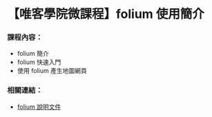 # 【唯客學院微課程】folium 使用簡介

### 課程內容：

* folium 簡介
* folium 快速入門
* 使用 folium 產生地圖網頁

### 相關連結：

* [folium 說明文件](http://python-visualization.github.io/folium/)